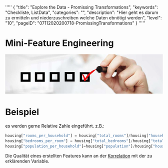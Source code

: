 '''''
{
"title": "Explore the Data - Promissing Transformations",
"keywords": "Checkliste, ListData",
"categories": "",
"description": "Hier geht es darum zu ermitteln und niederzuschreiben welche Daten ebnötigt werden",
"level": "10",
"pageID": "07112020200718-PromissingTransformations"
}
'''''

# Mini-Feature Engineering

![BannerChecklist](./../imgs/2020-11-19-08-20-02.png)

# Beispiel
es werden gerne Relative Zahle eingeführt. z.B.:
```Python
housing["rooms_per_household"] = housing["total_rooms"]/housing["households"]
housing["bedrooms_per_room"] = housing["total_bedrooms"]/housing["total_rooms"]
housing["population_per_household"]=housing["population"]/housing["households"]
```

Die Qualität eines erstellten Features kann an der [Korrelation](16112020-KorrelationDefinition) mit der zu erklärenden Variable.




